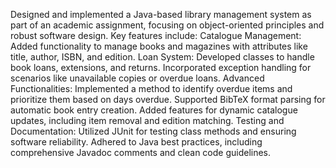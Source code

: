 Designed and implemented a Java-based library management system as part of an academic assignment, focusing on object-oriented principles and robust software design. Key features include:
Catalogue Management: Added functionality to manage books and magazines with attributes like title, author, ISBN, and edition.
Loan System:
Developed classes to handle book loans, extensions, and returns.
Incorporated exception handling for scenarios like unavailable copies or overdue loans.
Advanced Functionalities:
Implemented a method to identify overdue items and prioritize them based on days overdue.
Supported BibTeX format parsing for automatic book entry creation.
Added features for dynamic catalogue updates, including item removal and edition matching.
Testing and Documentation:
Utilized JUnit for testing class methods and ensuring software reliability.
Adhered to Java best practices, including comprehensive Javadoc comments and clean code guidelines.
